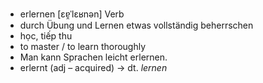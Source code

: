 - erlernen	[ɛɐ̯ˈlɛʁnən]	Verb	
- durch Übung und Lernen etwas vollständig beherrschen
- học, tiếp thu
- to master / to learn thoroughly
- Man kann Sprachen leicht erlernen.
- erlernt (adj – acquired)	→ dt. *lernen*